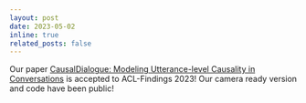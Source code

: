 ```yaml
---
layout: post
date: 2023-05-02
inline: true
related_posts: false
---
```


Our paper [CausalDialogue: Modeling Utterance-level Causality in Conversations](https://arxiv.org/pdf/2212.10515.pdf) is accepted to ACL-Findings 2023! Our camera ready version and code have been public!
